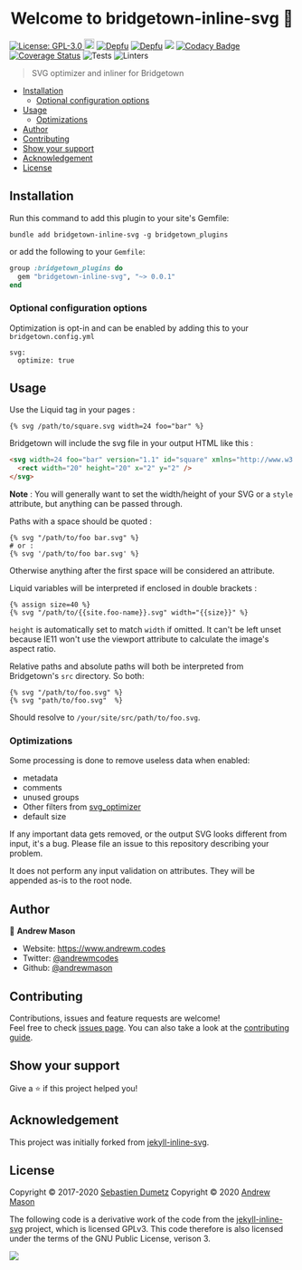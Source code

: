 <h1 align="center">Welcome to bridgetown-inline-svg 👋</h1>
<p>
  <a href="LICENSE" target="_blank">
    <img alt="License: GPL-3.0" src="https://img.shields.io/github/license/andrewmcodes/bridgetown-inline-svg" />
  </a>
  <a href="https://badge.fury.io/rb/bridgetown-inline-svg"><img src="https://badge.fury.io/rb/bridgetown-inline-svg.svg" alt="Gem Version" height="18"></a>
  <a href="https://depfu.com"><img src="https://badges.depfu.com/badges/54fe87f2b14868b7c6e69aa0322e3764/status.svg" alt="Depfu"></a>
  <a href="https://depfu.com/github/andrewmcodes/bridgetown-inline-svg?project_id=14094"><img src="https://badges.depfu.com/badges/54fe87f2b14868b7c6e69aa0322e3764/count.svg" alt="Depfu"></a>
  <a href="https://codeclimate.com/github/andrewmcodes/bridgetown-inline-svg/maintainability"><img src="https://api.codeclimate.com/v1/badges/f9756d6568f43c7a407b/maintainability" /></a>
  <a href="https://www.codacy.com/manual/andrewmcodes/bridgetown-inline-svg?utm_source=github.com&amp;utm_medium=referral&amp;utm_content=andrewmcodes/bridgetown-inline-svg&amp;utm_campaign=Badge_Grade"><img src="https://app.codacy.com/project/badge/Grade/caad1b16367242ff973fe2e977985364" alt="Codacy Badge"></a>
  <a href='https://coveralls.io/github/andrewmcodes/bridgetown-inline-svg?branch=main'><img src='https://coveralls.io/repos/github/andrewmcodes/bridgetown-inline-svg/badge.svg?branch=main' alt='Coverage Status' /></a>
  <img alt="Tests" src="https://github.com/andrewmcodes/bridgetown-inline-svg/workflows/Tests/badge.svg" />
  <img alt="Linters" src="https://github.com/andrewmcodes/bridgetown-inline-svg/workflows/Linters/badge.svg" />
</p>

> SVG optimizer and inliner for Bridgetown

- [Installation](#installation)
  - [Optional configuration options](#optional-configuration-options)
- [Usage](#usage)
  - [Optimizations](#optimizations)
- [Author](#author)
- [Contributing](#contributing)
- [Show your support](#show-your-support)
- [Acknowledgement](#acknowledgement)
- [License](#license)

## Installation

Run this command to add this plugin to your site's Gemfile:

```shell
bundle add bridgetown-inline-svg -g bridgetown_plugins
```

or add the following to your `Gemfile`:

```ruby
group :bridgetown_plugins do
  gem "bridgetown-inline-svg", "~> 0.0.1"
end
```

### Optional configuration options

Optimization is opt-in and can be enabled by adding this to your `bridgetown.config.yml`

```
svg:
  optimize: true
```

## Usage

Use the Liquid tag in your pages :

```liquid
{% svg /path/to/square.svg width=24 foo="bar" %}
```

Bridgetown will include the svg file in your output HTML like this :

```html
<svg width=24 foo="bar" version="1.1" id="square" xmlns="http://www.w3.org/2000/svg" x="0" y="0" viewBox="0 0 24 24" >
  <rect width="20" height="20" x="2" y="2" />
</svg>
```

**Note** : You will generally want to set the width/height of your SVG or a `style` attribute, but anything can be passed through.

Paths with a space should be quoted :

```liquid
{% svg "/path/to/foo bar.svg" %}
# or :
{% svg '/path/to/foo bar.svg' %}
```
Otherwise anything after the first space will be considered an attribute.

Liquid variables will be interpreted if enclosed in double brackets :

```liquid
{% assign size=40 %}
{% svg "/path/to/{{site.foo-name}}.svg" width="{{size}}" %}
```

`height` is automatically set to match `width` if omitted. It can't be left unset because IE11 won't use the viewport attribute to calculate the image's aspect ratio.

Relative paths and absolute paths will both be interpreted from Bridgetown's `src` directory. So both:

```liquid
{% svg "/path/to/foo.svg" %}
{% svg "path/to/foo.svg"  %}
```

Should resolve to `/your/site/src/path/to/foo.svg`.

### Optimizations

Some processing is done to remove useless data when enabled:

- metadata
- comments
- unused groups
- Other filters from [svg_optimizer](https://github.com/fnando/svg_optimizer)
- default size

If any important data gets removed, or the output SVG looks different from input, it's a bug. Please file an issue to this repository describing your problem.

It does not perform any input validation on attributes. They will be appended as-is to the root node.

## Author

👤 **Andrew Mason**

* Website: https://www.andrewm.codes
* Twitter: [@andrewmcodes](https://twitter.com/andrewmcodes)
* Github: [@andrewmason](https://github.com/andrewmason)

## Contributing

Contributions, issues and feature requests are welcome!<br />Feel free to check [issues page](https://github.com/andrewmcodes/bridgetown-inline-svg/issues). You can also take a look at the [contributing guide](https://github.com/andrewmcodes/bridgetown-inline-svg/blob/main/CONTRIBUTING.md).

## Show your support

Give a ⭐️ if this project helped you!

## Acknowledgement

This project was initially forked from [jekyll-inline-svg](https://github.com/sdumetz/jekyll-inline-svg).

## License

Copyright © 2017-2020 [Sebastien Dumetz](https://github.com/sdumetz)
Copyright © 2020 [Andrew Mason](https://github.com/andrewmcodes)

The following code is a derivative work of the code from the [jekyll-inline-svg](https://github.com/sdumetz/jekyll-inline-svg) project, which is licensed GPLv3. This code therefore is also licensed under the terms of the GNU Public License, verison 3.

<a href="https://app.fossa.com/projects/git%2Bgithub.com%2Fandrewmcodes%2Fbridgetown-inline-svg?ref=badge_large" alt="FOSSA Status"><img src="https://app.fossa.com/api/projects/git%2Bgithub.com%2Fandrewmcodes%2Fbridgetown-inline-svg.svg?type=large"/></a>
